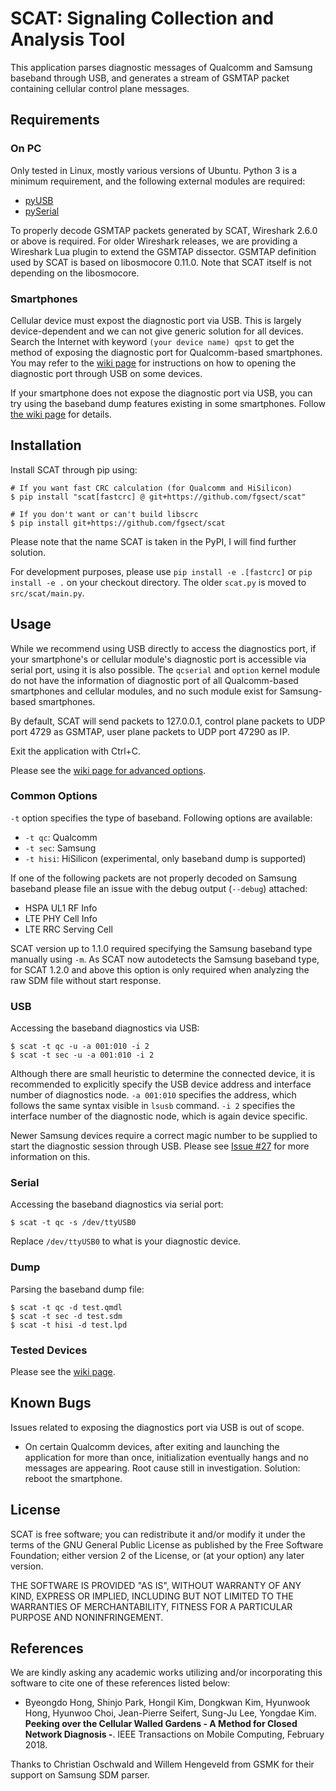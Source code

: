 # SCAT: Signaling Collection and Analysis Tool

This application parses diagnostic messages of Qualcomm and Samsung baseband
through USB, and generates a stream of GSMTAP packet containing cellular control
plane messages.

## Requirements

### On PC

Only tested in Linux, mostly various versions of Ubuntu. Python 3 is a minimum
requirement, and the following external modules are required:

* [pyUSB](https://pypi.org/project/pyusb/)
* [pySerial](https://pypi.org/project/pyserial/)

To properly decode GSMTAP packets generated by SCAT, Wireshark 2.6.0 or above is
required. For older Wireshark releases, we are providing a Wireshark Lua plugin
to extend the GSMTAP dissector. GSMTAP definition used by SCAT is based on
libosmocore 0.11.0. Note that SCAT itself is not depending on the libosmocore.

### Smartphones

Cellular device must expost the diagnostic port via USB. This is largely
device-dependent and we can not give generic solution for all devices. Search
the Internet with keyword `(your device name) qpst` to get the method of
exposing the diagnostic port for Qualcomm-based smartphones. You may refer to
the [wiki page](https://github.com/fgsect/scat/wiki/Devices) for instructions on
how to opening the diagnostic port through USB on some devices.

If your smartphone does not expose the diagnostic port via USB, you can try
using the baseband dump features existing in some smartphones. Follow [the wiki
page](https://github.com/fgsect/scat/wiki/Baseband-Dumps) for details.

## Installation

Install SCAT through pip using:

```
# If you want fast CRC calculation (for Qualcomm and HiSilicon)
$ pip install "scat[fastcrc] @ git+https://github.com/fgsect/scat"

# If you don't want or can't build libscrc
$ pip install git+https://github.com/fgsect/scat
```

Please note that the name SCAT is taken in the PyPI, I will find further solution.

For development purposes, please use `pip install -e .[fastcrc]` or `pip install
-e .` on your checkout directory.
The older `scat.py` is moved to `src/scat/main.py`.

## Usage

While we recommend using USB directly to access the diagnostics port, if your
smartphone's or cellular module's diagnostic port is accessible via serial port,
using it is also possible. The `qcserial` and `option` kernel module do not have
the information of diagnostic port of all Qualcomm-based smartphones and
cellular modules, and no such module exist for Samsung-based smartphones.

By default, SCAT will send packets to 127.0.0.1, control plane packets to UDP
port 4729 as GSMTAP, user plane packets to UDP port 47290 as IP.

Exit the application with Ctrl+C.

Please see the [wiki page for advanced options](https://github.com/fgsect/scat/wiki/Advanced-Options).

### Common Options
`-t` option specifies the type of baseband. Following options are available:

* `-t qc`: Qualcomm
* `-t sec`: Samsung
* `-t hisi`: HiSilicon (experimental, only baseband dump is supported)

If one of the following packets are not properly decoded on Samsung baseband
please file an issue with the debug output (`--debug`) attached:

* HSPA UL1 RF Info
* LTE PHY Cell Info
* LTE RRC Serving Cell

SCAT version up to 1.1.0 required specifying the Samsung baseband type manually
using `-m`. As SCAT now autodetects the Samsung baseband type, for SCAT 1.2.0
and above this option is only required when analyzing the raw SDM file without
start response.

### USB
Accessing the baseband diagnostics via USB:

```
$ scat -t qc -u -a 001:010 -i 2
$ scat -t sec -u -a 001:010 -i 2
```

Although there are small heuristic to determine the connected device, it is
recommended to explicitly specify the USB device address and interface number of
diagnostics node. `-a 001:010` specifies the address, which follows the same
syntax visible in `lsusb` command. `-i 2` specifies the interface number of the
diagnostic node, which is again device specific.

Newer Samsung devices require a correct magic number to be supplied to start the
diagnostic session through USB. Please see [Issue #27](https://github.com/fgsect/scat/issues/27#issuecomment-1416233282)
for more information on this.

### Serial
Accessing the baseband diagnostics via serial port:

`$ scat -t qc -s /dev/ttyUSB0`

Replace `/dev/ttyUSB0` to what is your diagnostic device.

### Dump
Parsing the baseband dump file:

```
$ scat -t qc -d test.qmdl
$ scat -t sec -d test.sdm
$ scat -t hisi -d test.lpd
```

### Tested Devices

Please see the [wiki page](https://github.com/fgsect/scat/wiki/Devices).

## Known Bugs

Issues related to exposing the diagnostics port via USB is out of scope.

* On certain Qualcomm devices, after exiting and launching the application for
  more than once, initialization eventually hangs and no messages are appearing.
  Root cause still in investigation. Solution: reboot the smartphone.

## License

SCAT is free software; you can redistribute it and/or modify it under the terms
of the GNU General Public License as published by the Free Software Foundation;
either version 2 of the License, or (at your option) any later version.

THE SOFTWARE IS PROVIDED "AS IS", WITHOUT WARRANTY OF ANY KIND, EXPRESS OR
IMPLIED, INCLUDING BUT NOT LIMITED TO THE WARRANTIES OF MERCHANTABILITY, FITNESS
FOR A PARTICULAR PURPOSE AND NONINFRINGEMENT.

## References
We are kindly asking any academic works utilizing and/or incorporating this
software to cite one of these references listed below:

* Byeongdo Hong, Shinjo Park, Hongil Kim, Dongkwan Kim, Hyunwook Hong, Hyunwoo
  Choi, Jean-Pierre Seifert, Sung-Ju Lee, Yongdae Kim. **Peeking over the
  Cellular Walled Gardens - A Method for Closed Network Diagnosis -**. IEEE
  Transactions on Mobile Computing, February 2018.

Thanks to Christian Oschwald and Willem Hengeveld from GSMK for their support
on Samsung SDM parser.
